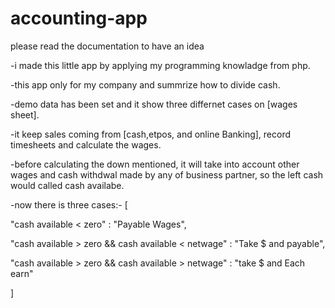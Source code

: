 # accounting-app
please read the documentation to have an idea




-i made this little app by applying my programming knowladge from  php.


-this app only for my company and summrize how to divide cash.


-demo data has been set and it show three differnet cases on [wages sheet].
 

-it keep sales coming from [cash,etpos, and online Banking],
 record timesheets and calculate the wages.


-before calculating the down mentioned, it will take into account other wages and cash withdwal made by any of business partner, so the left cash would called cash availabe.  


-now there is three cases:-
[

 "cash available < zero" : 
                       "Payable Wages",

 "cash available > zero  && cash available < netwage" :
			"Take $ and payable",

 "cash available > zero  && cash available > netwage" :
                        "take $ and Each earn" 

]


